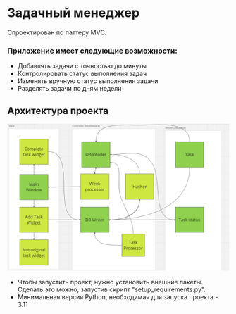 # Задачный менеджер


Спроектирован по паттеру MVC.

### Приложение имеет следующие возможности:
* Добавлять задачи с точностью до минуты
* Контролировать статус выполнения задач
* Изменять вручную статус выполнения задачи
* Разделять задачи по дням недели

## Архитектура проекта
![Архитектура проекта](https://github.com/arfshukhov/task_manager/blob/main/architecture.png?raw=true)

* Чтобы запустить проект, нужно установить внешние пакеты. Сделать это можно, запустив скрипт "setup_requirements.py".
* Минимальная версия Python, необходимая для запуска проекта - 3.11

